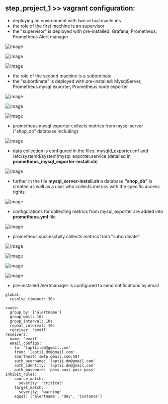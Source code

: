 ## step_project_1 >> vagrant configuration:
* deploying an environment with two virtual machines
* the role of the first machine is an supervisor
* the "supervisor" is deployed with pre-installed: Grafana, Prometheus, Prometheus Alert manager

![image](screenshots/grafana_status.png)

![image](screenshots/prometheus.png)

![image](screenshots/alertmanager.png)

* the role of the second machine is a subordinate
* the "subordinate" is deployed with pre-installed: MysqlServer, Prometheus mysql exporter, Prometheus node exporter

![image](screenshots/mysql.png)

![image](screenshots/mysql_exporter.png)

![image](screenshots/node_exporter.png)

* prometheus mysql exporter collects metrics from mysql server ("shop_db" database including)

![image](screenshots/mysql_metrics_db.png)

* data collection is configured in the files: mysqld_exporter.cnf and /etc/systemd/system/mysql_exporter.service (detailed in __prometheus_mysql_exporter-install.sh__)

![image](screenshots/mysql_exporter.cnf.png)

* further in the file __mysql_server-install.sh__ a database __"shop_db"__ is created as well as a user who collects metrics with the specific access rights

![image](screenshots/shop_db_end_user.png)

* configurations for collecting metrics from mysql_exporter are added into __prometheus.yml__ file

![image](screenshots/job_prometheus_yml.png)

* prometheus successfully collects metrics from "subordinate"

![image](screenshots/mysql_shop_db_metric_example.png)

![image](screenshots/node_exp_metrics_example.png)

![image](screenshots/node_metrics.png)

![image](screenshots/mysql_metrics.png)

* pre-installed Alertmanager is configured to send notifications by email

```
global:
  resolve_timeout: 30s

route:
  group_by: ['alertname']
  group_wait: 10s
  group_interval: 10s
  repeat_interval: 10s
  receiver: 'email'
receivers:
- name: 'email'
  email_configs:
  - to: 'laptii.dm@gmail.com'
    from: 'laptii.dm@gmail.com'
    smarthost: smtp.gmail.com:587
    auth_username: 'laptii.dm@gmail.com'
    auth_identity: 'laptii.dm@gmail.com'
    auth_password: 'pass pass pass pass'
inhibit_rules:
  - source_match:
      severity: 'critical'
    target_match:
      severity: 'warning'
    equal: ['alertname', 'dev', 'instance']
```











